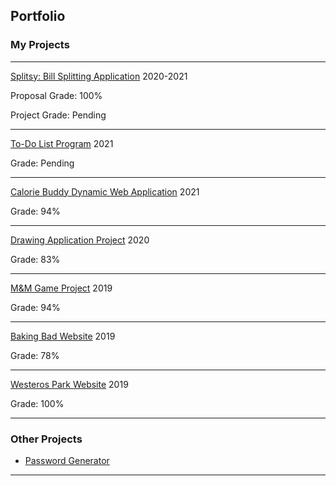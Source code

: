 ## Portfolio
### My Projects

---

[Splitsy: Bill Splitting Application](/splitsy)
2020-2021

Proposal Grade: 100% 

Project Grade: Pending

---

[To-Do List Program](/todo_list)
2021

Grade: Pending 

---

[Calorie Buddy Dynamic Web Application](/calorie_buddy)
2021

Grade: 94%

---

[Drawing Application Project](/drawing_app)
2020

Grade: 83% 

---

[M&M Game Project](/m&m_game)
2019

Grade: 94%

---

[Baking Bad Website](/baking_bad)
2019

Grade: 78% 

---

[Westeros Park Website](/westerosPark)
2019

Grade: 100% 

---

### Other Projects 

- [Password Generator](https://github.com/ysmnpksy/passwordGenerator)

---
